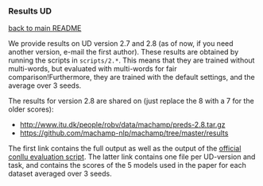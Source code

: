 ### Results UD
[back to main README](../README.md)

We provide results on UD version 2.7 and 2.8 (as of now, if you need another version, e-mail the first author). These results are obtained by running the scripts in `scripts/2.*`. This means that they are trained without multi-words, but evaluated with multi-words for fair comparison!Furthermore, they are trained with the default settings, and the average over 3 seeds.

The results for version 2.8 are shared on (just replace the 8 with a 7 for the older scores):

* http://www.itu.dk/people/robv/data/machamp/preds-2.8.tar.gz
* https://github.com/machamp-nlp/machamp/tree/master/results

The first link contains the full output as well as the output of the [official conllu evaluation script](http://universaldependencies.org/conll18/conll18_ud_eval.py). The latter link contains one file per UD-version and task, and contains the scores of the 5 models used in the paper for each dataset averaged over 3 seeds.


